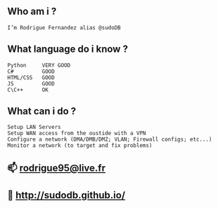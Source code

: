 ## Who am i ?
    I’m Rodrigue Fernandez alias @sudoDB

## What language do i know ?
    Python     VERY GOOD
    C#         GOOD
    HTML/CSS   GOOD
    JS         GOOD
    C\C++      OK

## What can i do ?
    Setup LAN Servers
    Setup WAN access from the oustide with a VPN
    Configure a network (DMA/DMB/DMZ; VLAN; Firewall configs; etc...)
    Monitor a network (to target and fix problems)

## 📫 rodrigue95@live.fr
## 🌌 http://sudodb.github.io/

<!---
sudoDB/sudoDB is a ✨ special ✨ repository because its `README.md` (this file) appears on your GitHub profile.
You can click the Preview link to take a look at your changes.
--->
